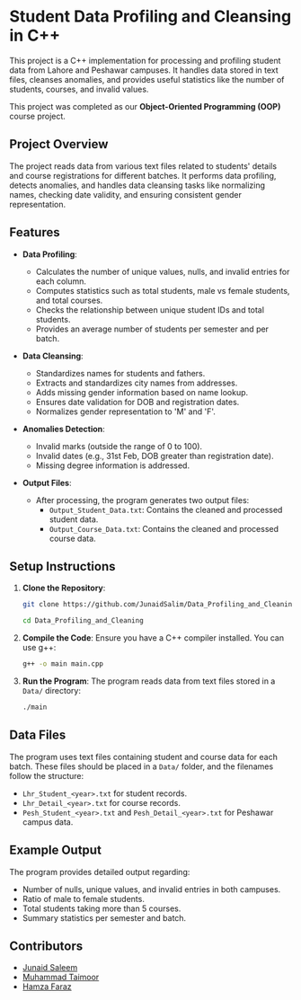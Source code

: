 # Student Data Profiling and Cleansing in C++

This project is a C++ implementation for processing and profiling student data from Lahore and Peshawar campuses. It handles data stored in text files, cleanses anomalies, and provides useful statistics like the number of students, courses, and invalid values.

This project was completed as our **Object-Oriented Programming (OOP)** course project.


## Project Overview

The project reads data from various text files related to students' details and course registrations for different batches. It performs data profiling, detects anomalies, and handles data cleansing tasks like normalizing names, checking date validity, and ensuring consistent gender representation.

## Features

- **Data Profiling**: 
  - Calculates the number of unique values, nulls, and invalid entries for each column.
  - Computes statistics such as total students, male vs female students, and total courses.
  - Checks the relationship between unique student IDs and total students.
  - Provides an average number of students per semester and per batch.
  
- **Data Cleansing**:
  - Standardizes names for students and fathers.
  - Extracts and standardizes city names from addresses.
  - Adds missing gender information based on name lookup.
  - Ensures date validation for DOB and registration dates.
  - Normalizes gender representation to 'M' and 'F'.

- **Anomalies Detection**:
  - Invalid marks (outside the range of 0 to 100).
  - Invalid dates (e.g., 31st Feb, DOB greater than registration date).
  - Missing degree information is addressed.

- **Output Files**:
  - After processing, the program generates two output files:
    - `Output_Student_Data.txt`: Contains the cleaned and processed student data.
    - `Output_Course_Data.txt`: Contains the cleaned and processed course data.

## Setup Instructions

1. **Clone the Repository**:
   ```bash
   git clone https://github.com/JunaidSalim/Data_Profiling_and_Cleaning.git
   ```
   ```bash
   cd Data_Profiling_and_Cleaning
   ```

2. **Compile the Code**:
   Ensure you have a C++ compiler installed. You can use g++:
   ```bash
   g++ -o main main.cpp
   ```

3. **Run the Program**:
   The program reads data from text files stored in a `Data/` directory:
   ```bash
   ./main
   ```

## Data Files

The program uses text files containing student and course data for each batch. These files should be placed in a `Data/` folder, and the filenames follow the structure:
- `Lhr_Student_<year>.txt` for student records.
- `Lhr_Detail_<year>.txt` for course records.
- `Pesh_Student_<year>.txt` and `Pesh_Detail_<year>.txt` for Peshawar campus data.

## Example Output

The program provides detailed output regarding:
- Number of nulls, unique values, and invalid entries in both campuses.
- Ratio of male to female students.
- Total students taking more than 5 courses.
- Summary statistics per semester and batch.


## Contributors
- [Junaid Saleem](https://github.com/JunaidSalim)
- [Muhammad Taimoor](https://github.com/muhammadtaimoor9583)
- [Hamza Faraz](https://github.com/Hamzafaraz1821)